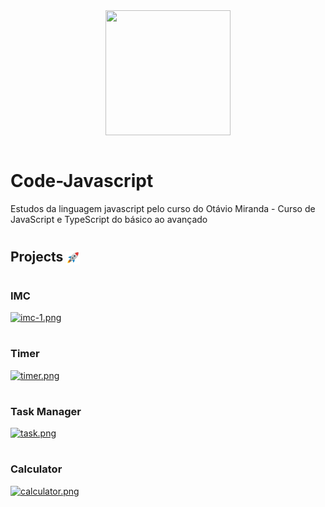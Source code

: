 <div align="center">
    <img width="200" height="200" align="center" src="https://cdn.jsdelivr.net/gh/devicons/devicon/icons/javascript/javascript-plain.svg" />
</div>

<br>

# Code-Javascript
Estudos da linguagem javascript pelo curso do Otávio Miranda - Curso de JavaScript e TypeScript do básico ao avançado 
          
#
## Projects <img src="to_readme\emoji_rocket.png" width="22" height="22" align="center"></img>

#
### IMC
[![imc-1.png](https://i.postimg.cc/4ytNQFmY/imc-1.png)](https://postimg.cc/5Q4Vxg5J)

#

### Timer
[![timer.png](https://i.postimg.cc/pTCgbf4s/timer.png)](https://postimg.cc/2bqHnZzW)

#

### Task Manager
[![task.png](https://i.postimg.cc/FHfphydT/task.png)](https://postimg.cc/JsLZqBQX)

#

### Calculator

[![calculator.png](https://i.postimg.cc/8cgg660D/calculator.png)](https://postimg.cc/Ppy7GPHF)